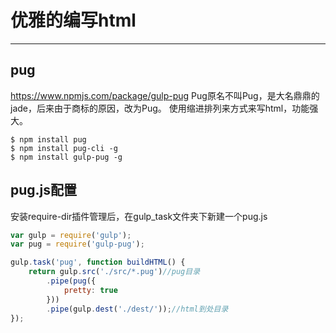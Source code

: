 # 优雅的编写html
---

## pug

https://www.npmjs.com/package/gulp-pug
Pug原名不叫Pug，是大名鼎鼎的jade，后来由于商标的原因，改为Pug。
使用缩进排列来方式来写html，功能强大。

```
$ npm install pug
$ npm install pug-cli -g
$ npm install gulp-pug -g
```

## pug.js配置

安装require-dir插件管理后，在gulp_task文件夹下新建一个pug.js

```js
var gulp = require('gulp');
var pug = require('gulp-pug');

gulp.task('pug', function buildHTML() {
    return gulp.src('./src/*.pug')//pug目录
        .pipe(pug({
            pretty: true
        }))
        .pipe(gulp.dest('./dest/'));//html到处目录
});
```





